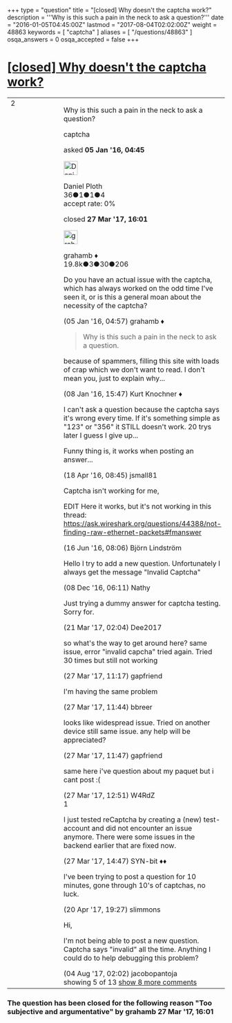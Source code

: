 +++
type = "question"
title = "[closed] Why doesn&#x27;t the captcha work?"
description = '''Why is this such a pain in the neck to ask a question?'''
date = "2016-01-05T04:45:00Z"
lastmod = "2017-08-04T02:02:00Z"
weight = 48863
keywords = [ "captcha" ]
aliases = [ "/questions/48863" ]
osqa_answers = 0
osqa_accepted = false
+++

<div class="headNormal">

# [\[closed\] Why doesn't the captcha work?](/questions/48863/why-doesnt-the-captcha-work)

</div>

<div id="main-body">

<div id="askform">

<table id="question-table" style="width:100%;"><colgroup><col style="width: 50%" /><col style="width: 50%" /></colgroup><tbody><tr class="odd"><td style="width: 30px; vertical-align: top"><div class="vote-buttons"><span id="post-48863-upvote" class="ajax-command post-vote up" rel="nofollow" title="I like this post (click again to cancel)"> </span><div id="post-48863-score" class="post-score" title="current number of votes">2</div><span id="post-48863-downvote" class="ajax-command post-vote down" rel="nofollow" title="I dont like this post (click again to cancel)"> </span> <span id="favorite-mark" class="ajax-command favorite-mark" rel="nofollow" title="mark/unmark this question as favorite (click again to cancel)"> </span><div id="favorite-count" class="favorite-count"></div></div></td><td><div id="item-right"><div class="question-body"><p>Why is this such a pain in the neck to ask a question?</p></div><div id="question-tags" class="tags-container tags"><span class="post-tag tag-link-captcha" rel="tag" title="see questions tagged &#39;captcha&#39;">captcha</span></div><div id="question-controls" class="post-controls"></div><div class="post-update-info-container"><div class="post-update-info post-update-info-user"><p>asked <strong>05 Jan '16, 04:45</strong></p><img src="https://secure.gravatar.com/avatar/12c8076d4fa552fa5d83924964bdcd92?s=32&amp;d=identicon&amp;r=g" class="gravatar" width="32" height="32" alt="Daniel%20Ploth&#39;s gravatar image" /><p><span>Daniel Ploth</span><br />
<span class="score" title="36 reputation points">36</span><span title="1 badges"><span class="badge1">●</span><span class="badgecount">1</span></span><span title="1 badges"><span class="silver">●</span><span class="badgecount">1</span></span><span title="4 badges"><span class="bronze">●</span><span class="badgecount">4</span></span><br />
<span class="accept_rate" title="Rate of the user&#39;s accepted answers">accept rate:</span> <span title="Daniel Ploth has no accepted answers">0%</span></p></div><div class="post-update-info post-update-info-edited"><p><span> closed <strong>27 Mar '17, 16:01</strong> </span></p><img src="https://secure.gravatar.com/avatar/d2a7e24ca66604c749c7c88c1da8ff78?s=32&amp;d=identicon&amp;r=g" class="gravatar" width="32" height="32" alt="grahamb&#39;s gravatar image" /><p><span>grahamb ♦</span><br />
<span class="score" title="19834 reputation points"><span>19.8k</span></span><span title="3 badges"><span class="badge1">●</span><span class="badgecount">3</span></span><span title="30 badges"><span class="silver">●</span><span class="badgecount">30</span></span><span title="206 badges"><span class="bronze">●</span><span class="badgecount">206</span></span></p></div></div><div id="comments-container-48863" class="comments-container"><span id="48864"></span><div id="comment-48864" class="comment"><div id="post-48864-score" class="comment-score"></div><div class="comment-text"><p>Do you have an actual issue with the captcha, which has always worked on the odd time I've seen it, or is this a general moan about the necessity of the captcha?</p></div><div id="comment-48864-info" class="comment-info"><span class="comment-age">(05 Jan '16, 04:57)</span> <span class="comment-user userinfo">grahamb ♦</span></div></div><span id="48998"></span><div id="comment-48998" class="comment"><div id="post-48998-score" class="comment-score"></div><div class="comment-text"><blockquote><p>Why is this such a pain in the neck to ask a question.</p></blockquote><p>because of spammers, filling this site with loads of crap which we don't want to read. I don't mean you, just to explain why...</p></div><div id="comment-48998-info" class="comment-info"><span class="comment-age">(08 Jan '16, 15:47)</span> <span class="comment-user userinfo">Kurt Knochner ♦</span></div></div><span id="51756"></span><div id="comment-51756" class="comment"><div id="post-51756-score" class="comment-score"></div><div class="comment-text"><p>I can't ask a question because the captcha says it's wrong every time. If it's something simple as "123" or "356" it STILL doesn't work. 20 trys later I guess I give up...</p><p>Funny thing is, it works when posting an answer...</p></div><div id="comment-51756-info" class="comment-info"><span class="comment-age">(18 Apr '16, 08:45)</span> <span class="comment-user userinfo">jsmall81</span></div></div><span id="53496"></span><div id="comment-53496" class="comment"><div id="post-53496-score" class="comment-score"></div><div class="comment-text"><p>Captcha isn't working for me,</p><p>EDIT Here it works, but it's not working in this thread: <a href="https://ask.wireshark.org/questions/44388/not-finding-raw-ethernet-packets#fmanswer">https://ask.wireshark.org/questions/44388/not-finding-raw-ethernet-packets#fmanswer</a></p></div><div id="comment-53496-info" class="comment-info"><span class="comment-age">(16 Jun '16, 08:06)</span> <span class="comment-user userinfo">Björn Lindström</span></div></div><span id="57962"></span><div id="comment-57962" class="comment not_top_scorer"><div id="post-57962-score" class="comment-score"></div><div class="comment-text"><p>Hello I try to add a new question. Unfortunately I always get the message "Invalid Captcha"</p></div><div id="comment-57962-info" class="comment-info"><span class="comment-age">(08 Dec '16, 06:11)</span> <span class="comment-user userinfo">Nathy</span></div></div><span id="60216"></span><div id="comment-60216" class="comment not_top_scorer"><div id="post-60216-score" class="comment-score"></div><div class="comment-text"><p>Just trying a dummy answer for captcha testing. Sorry for.</p></div><div id="comment-60216-info" class="comment-info"><span class="comment-age">(21 Mar '17, 02:04)</span> <span class="comment-user userinfo">Dee2017</span></div></div><span id="60360"></span><div id="comment-60360" class="comment not_top_scorer"><div id="post-60360-score" class="comment-score"></div><div class="comment-text"><p>so what's the way to get around here? same issue, error "invalid capcha" tried again. Tried 30 times but still not working</p></div><div id="comment-60360-info" class="comment-info"><span class="comment-age">(27 Mar '17, 11:17)</span> <span class="comment-user userinfo">gapfriend</span></div></div><span id="60362"></span><div id="comment-60362" class="comment not_top_scorer"><div id="post-60362-score" class="comment-score"></div><div class="comment-text"><p>I'm having the same problem</p></div><div id="comment-60362-info" class="comment-info"><span class="comment-age">(27 Mar '17, 11:44)</span> <span class="comment-user userinfo">bbreer</span></div></div><span id="60363"></span><div id="comment-60363" class="comment not_top_scorer"><div id="post-60363-score" class="comment-score"></div><div class="comment-text"><p>looks like widespread issue. Tried on another device still same issue. any help will be appreciated?</p></div><div id="comment-60363-info" class="comment-info"><span class="comment-age">(27 Mar '17, 11:47)</span> <span class="comment-user userinfo">gapfriend</span></div></div><span id="60365"></span><div id="comment-60365" class="comment not_top_scorer"><div id="post-60365-score" class="comment-score"></div><div class="comment-text"><p>same here i've question about my paquet but i cant post :(</p></div><div id="comment-60365-info" class="comment-info"><span class="comment-age">(27 Mar '17, 12:51)</span> <span class="comment-user userinfo">W4RdZ</span></div></div><span id="60374"></span><div id="comment-60374" class="comment"><div id="post-60374-score" class="comment-score">1</div><div class="comment-text"><p>I just tested reCaptcha by creating a (new) test-account and did not encounter an issue anymore. There were some issues in the backend earlier that are fixed now.</p></div><div id="comment-60374-info" class="comment-info"><span class="comment-age">(27 Mar '17, 14:47)</span> <span class="comment-user userinfo">SYN-bit ♦♦</span></div></div><span id="60935"></span><div id="comment-60935" class="comment not_top_scorer"><div id="post-60935-score" class="comment-score"></div><div class="comment-text"><p>I've been trying to post a question for 10 minutes, gone through 10's of captchas, no luck.</p></div><div id="comment-60935-info" class="comment-info"><span class="comment-age">(20 Apr '17, 19:27)</span> <span class="comment-user userinfo">slimmons</span></div></div><span id="63391"></span><div id="comment-63391" class="comment not_top_scorer"><div id="post-63391-score" class="comment-score"></div><div class="comment-text"><p>Hi,</p><p>I'm not being able to post a new question. Captcha says "invalid" all the time. Anything I could do to help debugging this problem?</p></div><div id="comment-63391-info" class="comment-info"><span class="comment-age">(04 Aug '17, 02:02)</span> <span class="comment-user userinfo">jacobopantoja</span></div></div></div><div id="comment-tools-48863" class="comment-tools"><span class="comments-showing"> showing 5 of 13 </span> <a href="#" class="show-all-comments-link">show 8 more comments</a></div><div class="clear"></div><div id="comment-48863-form-container" class="comment-form-container"></div><div class="clear"></div></div></td></tr></tbody></table>

<div class="question-status" style="margin-bottom:15px">

### The question has been closed for the following reason "Too subjective and argumentative" by grahamb 27 Mar '17, 16:01

</div>

</div>

</div>

